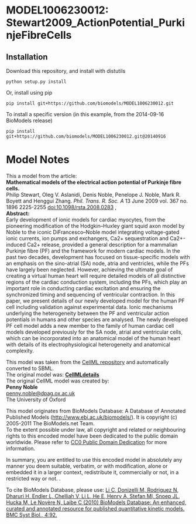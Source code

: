 # MODEL1006230012: Stewart2009_ActionPotential_PurkinjeFibreCells

## Installation

Download this repository, and install with distutils

`python setup.py install`

Or, install using pip

`pip install git+https://github.com/biomodels/MODEL1006230012.git`

To install a specific version (in this example, from the 2014-09-16 BioModels release)

`pip install git+https://github.com/biomodels/MODEL1006230012.git@20140916`


# Model Notes


This a model from the article:  
**Mathematical models of the electrical action potential of Purkinje fibre cells.**   
Philip Stewart, Oleg V. Aslanidi, Denis Noble, Penelope J. Noble, Mark R.
Boyett and Henggui Zhang. _Phil. Trans. R. Soc. A_ 13 June 2009 vol. 367 no.
1896 2225-2255
[doi:10.1098/rsta.2008.0283](http://dx.doi.org/10.1098/rsta.2008.0283) ,  
**Abstract:**   
Early development of ionic models for cardiac myocytes, from the pioneering
modification of the Hodgkin–Huxley giant squid axon model by Noble to the
iconic DiFrancesco–Noble model integrating voltage-gated ionic currents, ion
pumps and exchangers, Ca2+ sequestration and Ca2+-induced Ca2+ release,
provided a general description for a mammalian Purkinje fibre (PF) and the
framework for modern cardiac models. In the past two decades, development has
focused on tissue-specific models with an emphasis on the sino-atrial (SA)
node, atria and ventricles, while the PFs have largely been neglected.
However, achieving the ultimate goal of creating a virtual human heart will
require detailed models of all distinctive regions of the cardiac conduction
system, including the PFs, which play an important role in conducting cardiac
excitation and ensuring the synchronized timing and sequencing of ventricular
contraction. In this paper, we present details of our newly developed model
for the human PF cell including validation against experimental data. Ionic
mechanisms underlying the heterogeneity between the PF and ventricular action
potentials in humans and other species are analysed. The newly developed PF
cell model adds a new member to the family of human cardiac cell models
developed previously for the SA node, atrial and ventricular cells, which can
be incorporated into an anatomical model of the human heart with details of
its electrophysiological heterogeneity and anatomical complexity.

This model was taken from the [CellML
repository](http://www.cellml.org/models) and automatically converted to SBML.  
The original model was: [ **CellMLdetails**
](http://models.cellml.org/exposure/b6f7d1d53e85f24d4afb9f31d3bc622a)  
The original CellML model was created by:  
**Penny Noble**   
penny.noble@dpag.ox.ac.uk  
The University of Oxford  

This model originates from BioModels Database: A Database of Annotated
Published Models (http://www.ebi.ac.uk/biomodels/). It is copyright (c)
2005-2011 The BioModels.net Team.  
To the extent possible under law, all copyright and related or neighbouring
rights to this encoded model have been dedicated to the public domain
worldwide. Please refer to [CC0 Public Domain
Dedication](http://creativecommons.org/publicdomain/zero/1.0/) for more
information.

In summary, you are entitled to use this encoded model in absolutely any
manner you deem suitable, verbatim, or with modification, alone or embedded it
in a larger context, redistribute it, commercially or not, in a restricted way
or not. .  
  
To cite BioModels Database, please use: [Li C, Donizelli M, Rodriguez N,
Dharuri H, Endler L, Chelliah V, Li L, He E, Henry A, Stefan MI, Snoep JL,
Hucka M, Le Novère N, Laibe C (2010) BioModels Database: An enhanced, curated
and annotated resource for published quantitative kinetic models. BMC Syst
Biol., 4:92.](http://www.ncbi.nlm.nih.gov/pubmed/20587024)


